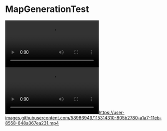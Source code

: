 # MapGenerationTest
 
[<video src="MapGenerationTest%20-%20SampleScene%20-%20Windows,%20Mac,%20Linux%20-%20Unity%202022.3.4f1%20_DX11_%202023-11-08%2009-14-47.mp4" controls title="Title"></video><video 
src="MapGenerationTest%20-%20SampleScene%20-%20Windows,%20Mac,%20Linux%20-%20Unity%202022.3.4f1%20_DX11_%202023-11-08%2009-59-48.mp4" controls title="Title"></video>](https://user-images.githubusercontent.com/58986949/115314310-805b2780-a1a7-11eb-8558-648a367ea231.mp4)https://user-images.githubusercontent.com/58986949/115314310-805b2780-a1a7-11eb-8558-648a367ea231.mp4
